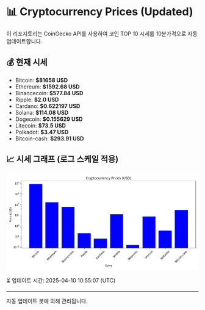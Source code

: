 
# 📊 Cryptocurrency Prices (Updated)

이 리포지토리는 CoinGecko API를 사용하여 코인 TOP 10 시세를 10분가격으로 자동 업데이트합니다.

## 💰 현재 시세
- Bitcoin: **$81658 USD**
- Ethereum: **$1592.68 USD**
- Binancecoin: **$577.84 USD**
- Ripple: **$2.0 USD**
- Cardano: **$0.622197 USD**
- Solana: **$114.08 USD**
- Dogecoin: **$0.155629 USD**
- Litecoin: **$73.5 USD**
- Polkadot: **$3.47 USD**
- Bitcoin-cash: **$293.91 USD**

## 📈 시세 그래프 (로그 스케일 적용)
![Crypto Prices](crypto_prices.png)

⏳ 업데이트 시간: 2025-04-10 10:55:07 (UTC)

---
자동 업데이트 봇에 의해 관리됩니다.
